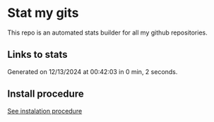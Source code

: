 # Stat my gits

This repo is an automated stats builder for all my github repositories.

## Links to stats


Generated on 12/13/2024 at 00:42:03 in 0 min, 2 seconds.

## Install procedure

[See instalation procedure](./src/install.md)
